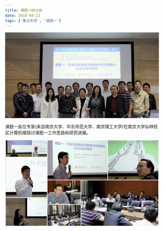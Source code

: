 ```yaml
---
title: 课题一研讨会
date: 2018-04-22
tags: ['重点专项', '课题一']
---
```


![](/content/2018-04-22.jpg)

课题一各位专家(来自南京大学、华东师范大学、南京理工大学)在南京大学仙林校区计算机楼探讨课题一工作思路和研究进展。

<!--more-->

![](/content/2018-04-22a.jpg)

